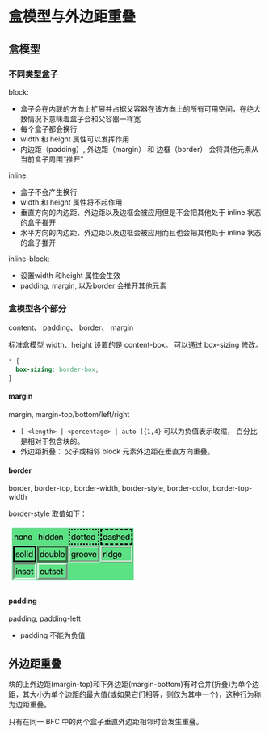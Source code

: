 # 盒模型与外边距重叠

## 盒模型

### 不同类型盒子

block: 
* 盒子会在内联的方向上扩展并占据父容器在该方向上的所有可用空间，在绝大数情况下意味着盒子会和父容器一样宽
* 每个盒子都会换行
* width 和 height 属性可以发挥作用
* 内边距（padding）, 外边距（margin） 和 边框（border） 会将其他元素从当前盒子周围“推开”

inline:
* 盒子不会产生换行
* width 和 height 属性将不起作用
* 垂直方向的内边距、外边距以及边框会被应用但是不会把其他处于 inline 状态的盒子推开
* 水平方向的内边距、外边距以及边框会被应用而且也会把其他处于 inline 状态的盒子推开

inline-block:
* 设置width 和height 属性会生效
* padding, margin, 以及border 会推开其他元素

### 盒模型各个部分

content、 padding、 border、 margin

标准盒模型 width、height 设置的是 content-box。 可以通过 box-sizing 修改。

```css
* {
  box-sizing: border-box;
}
```

#### margin

margin, margin-top/bottom/left/right

* `[ <length> | <percentage> | auto ]{1,4}` 可以为负值表示收缩， 百分比是相对于包含块的。
* 外边距折叠： 父子或相邻 block 元素外边距在垂直方向重叠。

#### border

border, border-top, border-width, border-style, border-color, border-top-width

border-style 取值如下：

![border-style](./assets/borderstyle.jpg)

#### padding

padding, padding-left

* padding 不能为负值


## 外边距重叠

块的上外边距(margin-top)和下外边距(margin-bottom)有时合并(折叠)为单个边距，其大小为单个边距的最大值(或如果它们相等，则仅为其中一个)，这种行为称为边距重叠。

只有在同一 BFC 中的两个盒子垂直外边距相邻时会发生重叠。
